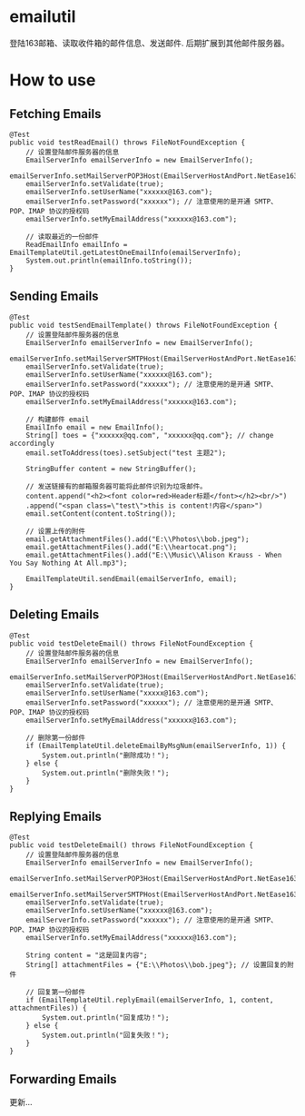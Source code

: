 # emailutil
登陆163邮箱、读取收件箱的邮件信息、发送邮件. 后期扩展到其他邮件服务器。

# How to use

## Fetching Emails
	@Test
	public void testReadEmail() throws FileNotFoundException {
		// 设置登陆邮件服务器的信息
		EmailServerInfo emailServerInfo = new EmailServerInfo();
		emailServerInfo.setMailServerPOP3Host(EmailServerHostAndPort.NetEase163_POP3_SERVER);
		emailServerInfo.setValidate(true);
		emailServerInfo.setUserName("xxxxxx@163.com");
		emailServerInfo.setPassword("xxxxxx"); // 注意使用的是开通 SMTP、 POP、IMAP 协议的授权码
		emailServerInfo.setMyEmailAddress("xxxxxx@163.com");	
		
		// 读取最近的一份邮件
		ReadEmailInfo emailInfo = EmailTemplateUtil.getLatestOneEmailInfo(emailServerInfo);
		System.out.println(emailInfo.toString());
	}
	
## Sending Emails

	@Test
	public void testSendEmailTemplate() throws FileNotFoundException {
		// 设置登陆邮件服务器的信息
		EmailServerInfo emailServerInfo = new EmailServerInfo();
		emailServerInfo.setMailServerSMTPHost(EmailServerHostAndPort.NetEase163_SMTP_SERVER);
		emailServerInfo.setValidate(true);
		emailServerInfo.setUserName("xxxxxx@163.com");
		emailServerInfo.setPassword("xxxxxx"); // 注意使用的是开通 SMTP、 POP、IMAP 协议的授权码
		emailServerInfo.setMyEmailAddress("xxxxxx@163.com");			
		
		// 构建邮件 email
		EmailInfo email = new EmailInfo();
		String[] toes = {"xxxxxx@qq.com", "xxxxxx@qq.com"}; // change accordingly
		email.setToAddress(toes).setSubject("test 主题2");
		
		StringBuffer content = new StringBuffer();
		
		// 发送链接有的邮箱服务器可能将此邮件识别为垃圾邮件。
		content.append("<h2><font color=red>Header标题</font></h2><br/>")
        .append("<span class=\"test\">this is content!内容</span>")  
		email.setContent(content.toString());
		
		// 设置上传的附件
		email.getAttachmentFiles().add("E:\\Photos\\bob.jpeg");
		email.getAttachmentFiles().add("E:\\heartocat.png");
		email.getAttachmentFiles().add("E:\\Music\\Alison Krauss - When You Say Nothing At All.mp3");
		
		EmailTemplateUtil.sendEmail(emailServerInfo, email);
	}

## Deleting Emails

	@Test
	public void testDeleteEmail() throws FileNotFoundException {
		// 设置登陆邮件服务器的信息
		EmailServerInfo emailServerInfo = new EmailServerInfo();
		emailServerInfo.setMailServerPOP3Host(EmailServerHostAndPort.NetEase163_POP3_SERVER);
		emailServerInfo.setValidate(true);
		emailServerInfo.setUserName("xxxxx@163.com");
		emailServerInfo.setPassword("xxxxxx"); // 注意使用的是开通 SMTP、 POP、IMAP 协议的授权码
		emailServerInfo.setMyEmailAddress("xxxxxx@163.com");
		
		// 删除第一份邮件
		if (EmailTemplateUtil.deleteEmailByMsgNum(emailServerInfo, 1)) {
			System.out.println("删除成功！");
		} else {
			System.out.println("删除失败！");
		}
	}
	
## Replying Emails

	@Test
	public void testDeleteEmail() throws FileNotFoundException {
		// 设置登陆邮件服务器的信息
		EmailServerInfo emailServerInfo = new EmailServerInfo();
		emailServerInfo.setMailServerPOP3Host(EmailServerHostAndPort.NetEase163_POP3_SERVER);
		emailServerInfo.setMailServerSMTPHost(EmailServerHostAndPort.NetEase163_SMTP_SERVER);
		emailServerInfo.setValidate(true);
		emailServerInfo.setUserName("xxxxxx@163.com");
		emailServerInfo.setPassword("xxxxxx"); // 注意使用的是开通 SMTP、 POP、IMAP 协议的授权码
		emailServerInfo.setMyEmailAddress("xxxxxx@163.com");
		
		String content = "这是回复内容";
		String[] attachmentFiles = {"E:\\Photos\\bob.jpeg"}; // 设置回复的附件
		
		// 回复第一份邮件
		if (EmailTemplateUtil.replyEmail(emailServerInfo, 1, content, attachmentFiles)) {
			System.out.println("回复成功！");
		} else {
			System.out.println("回复失败！");
		}
	}
	
## Forwarding Emails
更新...